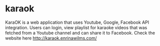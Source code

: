 # karaok
KaraOK is a web application that uses Youtube, Google, Facebook API integration. Users can login, view playlist for karaoke videos that was fetched from a Youtube channel and can share it to Facebook. Check the website here http://karaok.enrinawilms.com/
